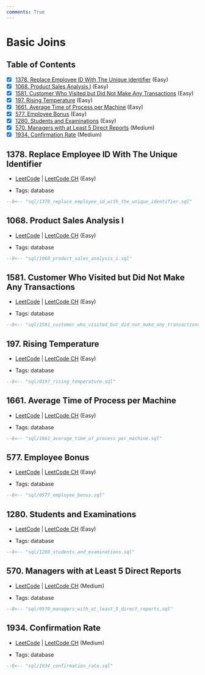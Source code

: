 ```yaml
---
comments: True
---
```


# Basic Joins

## Table of Contents

- [x] [1378. Replace Employee ID With The Unique Identifier](https://leetcode.cn/problems/replace-employee-id-with-the-unique-identifier/) (Easy)
- [x] [1068. Product Sales Analysis I](https://leetcode.cn/problems/product-sales-analysis-i/) (Easy)
- [x] [1581. Customer Who Visited but Did Not Make Any Transactions](https://leetcode.cn/problems/customer-who-visited-but-did-not-make-any-transactions/) (Easy)
- [x] [197. Rising Temperature](https://leetcode.cn/problems/rising-temperature/) (Easy)
- [x] [1661. Average Time of Process per Machine](https://leetcode.cn/problems/average-time-of-process-per-machine/) (Easy)
- [x] [577. Employee Bonus](https://leetcode.cn/problems/employee-bonus/) (Easy)
- [x] [1280. Students and Examinations](https://leetcode.cn/problems/students-and-examinations/) (Easy)
- [x] [570. Managers with at Least 5 Direct Reports](https://leetcode.cn/problems/managers-with-at-least-5-direct-reports/) (Medium)
- [x] [1934. Confirmation Rate](https://leetcode.cn/problems/confirmation-rate/) (Medium)

## 1378. Replace Employee ID With The Unique Identifier

-   [LeetCode](https://leetcode.com/problems/replace-employee-id-with-the-unique-identifier/) | [LeetCode CH](https://leetcode.cn/problems/replace-employee-id-with-the-unique-identifier/) (Easy)

-   Tags: database

```sql title="1378. Replace Employee ID With The Unique Identifier"
--8<-- "sql/1378_replace_employee_id_with_the_unique_identifier.sql"
```

## 1068. Product Sales Analysis I

-   [LeetCode](https://leetcode.com/problems/product-sales-analysis-i/) | [LeetCode CH](https://leetcode.cn/problems/product-sales-analysis-i/) (Easy)

-   Tags: database

```sql title="1068. Product Sales Analysis I"
--8<-- "sql/1068_product_sales_analysis_i.sql"
```

## 1581. Customer Who Visited but Did Not Make Any Transactions

-   [LeetCode](https://leetcode.com/problems/customer-who-visited-but-did-not-make-any-transactions/) | [LeetCode CH](https://leetcode.cn/problems/customer-who-visited-but-did-not-make-any-transactions/) (Easy)

-   Tags: database

```sql title="1581. Customer Who Visited but Did Not Make Any Transactions"
--8<-- "sql/1581_customer_who_visited_but_did_not_make_any_transactions.sql"
```

## 197. Rising Temperature

-   [LeetCode](https://leetcode.com/problems/rising-temperature/) | [LeetCode CH](https://leetcode.cn/problems/rising-temperature/) (Easy)

-   Tags: database

```sql title="197. Rising Temperature"
--8<-- "sql/0197_rising_temperature.sql"
```

## 1661. Average Time of Process per Machine

-   [LeetCode](https://leetcode.com/problems/average-time-of-process-per-machine/) | [LeetCode CH](https://leetcode.cn/problems/average-time-of-process-per-machine/) (Easy)

-   Tags: database

```sql title="1661. Average Time of Process per Machine"
--8<-- "sql/1661_average_time_of_process_per_machine.sql"
```

## 577. Employee Bonus

-   [LeetCode](https://leetcode.com/problems/employee-bonus/) | [LeetCode CH](https://leetcode.cn/problems/employee-bonus/) (Easy)

-   Tags: database

```sql title="577. Employee Bonus"
--8<-- "sql/0577_employee_bonus.sql"
```

## 1280. Students and Examinations

-   [LeetCode](https://leetcode.com/problems/students-and-examinations/) | [LeetCode CH](https://leetcode.cn/problems/students-and-examinations/) (Easy)

-   Tags: database

```sql title="1280. Students and Examinations"
--8<-- "sql/1280_students_and_examinations.sql"
```

## 570. Managers with at Least 5 Direct Reports

-   [LeetCode](https://leetcode.com/problems/managers-with-at-least-5-direct-reports/) | [LeetCode CH](https://leetcode.cn/problems/managers-with-at-least-5-direct-reports/) (Medium)

-   Tags: database

```sql title="570. Managers with at Least 5 Direct Reports"
--8<-- "sql/0570_managers_with_at_least_5_direct_reports.sql"
```

## 1934. Confirmation Rate

-   [LeetCode](https://leetcode.com/problems/confirmation-rate/) | [LeetCode CH](https://leetcode.cn/problems/confirmation-rate/) (Medium)

-   Tags: database

```sql title="1934. Confirmation Rate"
--8<-- "sql/1934_confirmation_rate.sql"
```
